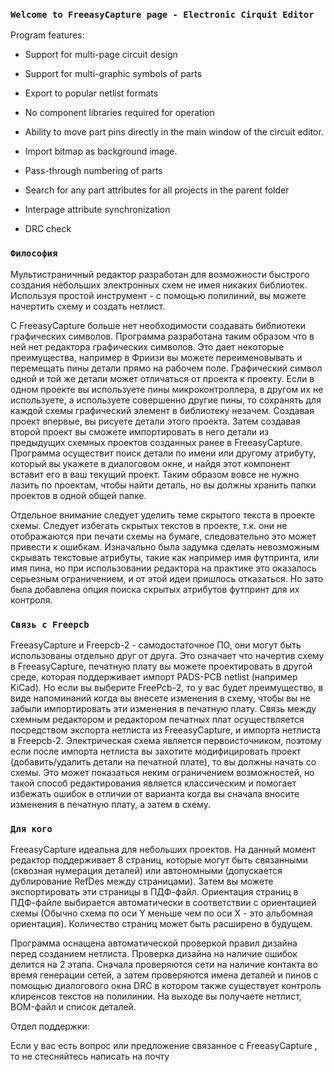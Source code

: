 ### `Welcome to FreeasyCapture page - Electronic Cirquit Editor`

Program features:

* Support for multi-page circuit design

* Support for multi-graphic symbols of parts

* Export to popular netlist formats

* No component libraries required for operation

* Ability to move part pins directly in the main window of the circuit editor.

* Import bitmap as background image.

* Pass-through numbering of parts

* Search for any part attributes for all projects in the parent folder

* Interpage attribute synchronization

* DRC check

### `Философия`

Мультистраничный редактор разработан для возможности быстрого создания небольших электронных схем не имея никаких библиотек. Используя простой инструмент - с помощью полилиний, вы можете начертить схему и создать нетлист.

С FreeasyCapture больше нет необходимости создавать библиотеки графических символов. Программа разработана таким образом что в ней нет редактора графических символов. Это дает некоторые преимущества, например в Фриизи вы можете переименовывать и перемещать пины детали прямо на рабочем поле. Графический символ одной и той же детали может отличаться от проекта к проекту. Если в одном проекте вы используете пины микроконтроллера, в другом их не используете, а используете совершенно другие пины, то сохранять для каждой схемы графический элемент в библиотеку незачем. Создавая проект впервые, вы рисуете детали этого проекта. Затем создавая второй проект вы сможете импортировать в него детали из предыдущих схемных проектов созданных ранее в FreeasyCapture. Программа осуществит поиск детали по имени или другому атрибуту, который вы укажете в диалоговом окне, и найдя этот компонент вставит его в ваш текущий проект. Таким образом вовсе не нужно лазить по проектам, чтобы найти деталь, но вы должны хранить папки проектов в одной общей папке.

Отдельное внимание следует уделить теме  скрытого текста в проекте схемы. Следует избегать скрытых текстов в проекте, т.к. они не отображаются при печати схемы на бумаге, следовательно это может привести к ошибкам. Изначально была задумка сделать невозможным скрывать текстовые атрибуты, такие как например имя футпринта, или имя пина, но при использовании редактора на практике это оказалось серьезным ограничением, и от этой идеи пришлось отказаться. Но зато была добавлена опция поиска скрытых атрибутов футпринт для их контроля. 

### `Связь с Freepcb`

FreeasyCapture и Freepcb-2 - самодостаточное ПО, они могут быть использованы отдельно друг от друга. Это означает что начертив схему в FreeasyCapture, печатную плату вы можете проектировать в другой среде, которая поддерживает импорт PADS-PCB netlist (например KiCad). Но если вы выберите FreePcb-2, то у вас будет преимущество, в виде напоминаний когда вы внесете изменения в схему, чтобы вы не забыли импортировать эти изменения в печатную плату. Связь между схемным редактором и редактором печатных плат осуществляется посредством экспорта нетлиста из FreeasyCapture, и импорта нетлиста в Freepcb-2. Электрическая схема является первоисточником, поэтому если после импорта нетлиста вы захотите модифицировать проект (добавить/удалить детали на печатной плате), то вы должны начать со схемы. Это может показаться неким ограничением возможностей, но такой способ редактирования является классическим и помогает избежать ошибок в отличии от варианта когда вы сначала вносите изменения в печатную плату, а затем в схему.

### `Для кого`

FreeasyCapture идеальна для небольших проектов. На данный момент редактор поддерживает 8 страниц, которые могут быть связанными (сквозная нумерация деталей) или автономными (допускается дублирование RefDes между страницами). Затем вы можете экспортировать эти страницы в ПДФ-файл. Ориентация страниц в ПДФ-файле выбирается автоматически в соответствии с ориентацией схемы (Обычно схема по оси Y меньше чем по оси X - это альбомная ориентация). Количество страниц может быть расширено в будущем. 

Программа оснащена автоматической проверкой правил дизайна перед созданием нетлиста. Проверка дизайна на наличие ошибок делится на 2 этапа. Сначала проверяются сети на наличие контакта во время генерации сетей, а затем проверяются имена деталей и пинов с помощью диалогового окна DRC в котором также существует контроль клиренсов текстов на полилинии.
На выходе вы получаете нетлист, BOM-файл и список деталей. 

Отдел поддержки:

Если у вас есть вопрос или предложение связанное с FreeasyCapture , то не стесняйтесь написать на почту


